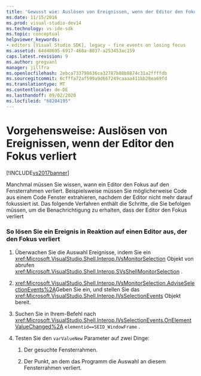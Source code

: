 ```yaml
---
title: 'Gewusst wie: Auslösen von Ereignissen, wenn der Editor den Fokus verliert | Microsoft-Dokumentation'
ms.date: 11/15/2016
ms.prod: visual-studio-dev14
ms.technology: vs-ide-sdk
ms.topic: conceptual
helpviewer_keywords:
- editors [Visual Studio SDK], legacy - fire events on losing focus
ms.assetid: 64d40695-6917-468a-8037-a253453ac159
caps.latest.revision: 9
ms.author: gregvanl
manager: jillfra
ms.openlocfilehash: 2ebca733798636ca32787b88b8874c31a2ffffdb
ms.sourcegitcommit: 6cfffa72af599a9d667249caaaa411bb28ea69fd
ms.translationtype: MT
ms.contentlocale: de-DE
ms.lasthandoff: 09/02/2020
ms.locfileid: "68204195"
---
```

# <a name="how-to-fire-events-when-the-editor-loses-focus"></a>Vorgehensweise: Auslösen von Ereignissen, wenn der Editor den Fokus verliert
[!INCLUDE[vs2017banner](../includes/vs2017banner.md)]

Manchmal müssen Sie wissen, wann ein Editor den Fokus auf den Fensterrahmen verliert. Beispielsweise müssen Sie möglicherweise Code aus einem Code Fenster extrahieren, nachdem der Editor nicht mehr darauf fokussiert ist. Das folgende Verfahren enthält die Schritte, die Sie befolgen müssen, um die Benachrichtigung zu erhalten, dass der Editor den Fokus verliert  
  
### <a name="to-fire-an-event-in-response-to-an-editor-losing-focus"></a>So lösen Sie ein Ereignis in Reaktion auf einen Editor aus, der den Fokus verliert  
  
1. Überwachen Sie die Auswahl Ereignisse, indem Sie ein <xref:Microsoft.VisualStudio.Shell.Interop.IVsMonitorSelection> Objekt von abrufen <xref:Microsoft.VisualStudio.Shell.Interop.SVsShellMonitorSelection> .  
  
2. <xref:Microsoft.VisualStudio.Shell.Interop.IVsMonitorSelection.AdviseSelectionEvents%2A>Geben Sie ein, und stellen Sie das <xref:Microsoft.VisualStudio.Shell.Interop.IVsSelectionEvents> Objekt bereit.  
  
3. Suchen Sie in Ihrem-Befehl nach <xref:Microsoft.VisualStudio.Shell.Interop.IVsSelectionEvents.OnElementValueChanged%2A> `elementid==SEID_WindowFrame` .  
  
4. Testen Sie den `varValueNew` Parameter auf zwei Dinge:  
  
    1. Der gesuchte Fensterrahmen.  
  
    2. Der Punkt, an dem das Programm die Auswahl an diesem Fensterrahmen verliert.
